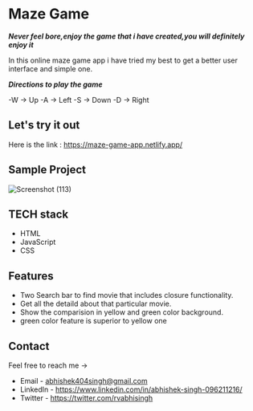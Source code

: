 # Maze Game

***Never feel bore,enjoy the game that i have created,you will definitely enjoy it***

In this online maze game app i have tried my best to get a better user interface and simple one.

***Directions to play the game***

-W -> Up
-A -> Left
-S -> Down
-D -> Right

## Let's try it out

Here is the link : https://maze-game-app.netlify.app/

## Sample Project

![Screenshot (113)](https://user-images.githubusercontent.com/87438535/153702974-a51cef16-c3ec-41df-be92-d6e5c551d7e0.png)


## TECH stack

- HTML
- JavaScript
- CSS


## Features

- Two Search bar to find movie that includes closure functionality.
- Get all the detaild about that particular movie.
- Show the comparision in yellow and green color background.
- green color feature is superior to yellow one



## Contact

Feel free to reach me ->
- Email - <abhishek404singh@gmail.com> 
- LinkedIn - https://www.linkedin.com/in/abhishek-singh-096211216/
- Twitter - https://twitter.com/rvabhisingh
